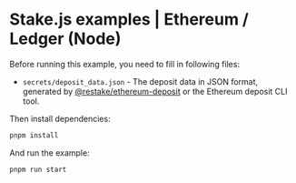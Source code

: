 # Stake.js examples | Ethereum / Ledger (Node)

Before running this example, you need to fill in following files:
- `secrets/deposit_data.json` - The deposit data in JSON format, generated by [@restake/ethereum-deposit](https://github.com/restake/ethereum-deposit) or the Ethereum deposit CLI tool.

Then install dependencies:

```bash
pnpm install
```

And run the example:

```bash
pnpm run start
```
